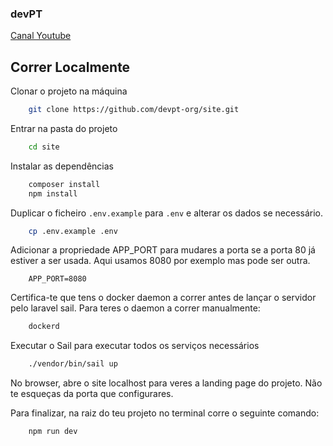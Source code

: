 ### devPT

[Canal Youtube](https://www.youtube.com/@devpt4252)

## Correr Localmente

Clonar o projeto na máquina

```bash
    git clone https://github.com/devpt-org/site.git
```

Entrar na pasta do projeto

```bash
    cd site
```

Instalar as dependências

```bash
    composer install
    npm install
```

Duplicar o ficheiro `.env.example` para `.env` e alterar os dados se necessário.

```bash
    cp .env.example .env
```

Adicionar a propriedade APP_PORT para mudares a porta se a porta 80 já estiver 
a ser usada. Aqui usamos 8080 por exemplo mas pode ser outra.

```.env
    APP_PORT=8080
```

Certifica-te que tens o docker daemon a correr antes de lançar o servidor pelo 
laravel sail. Para teres o daemon a correr manualmente:

```bash
    dockerd
```

Executar o Sail para executar todos os serviços necessários

```bash
    ./vendor/bin/sail up
```

No browser, abre o site localhost para veres a landing page do projeto. 
Não te esqueças da porta que configurares.

Para finalizar, na raiz do teu projeto no terminal corre o seguinte comando:

```bash
    npm run dev
```
